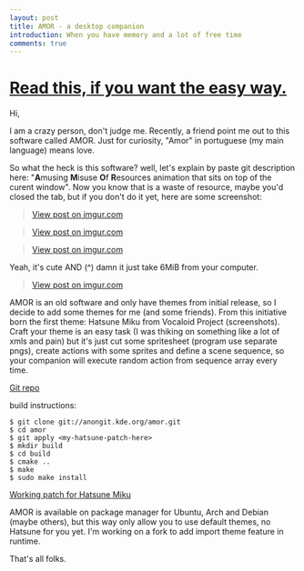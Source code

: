 ```yaml
---
layout: post
title: AMOR - a desktop companion
introduction: When you have memory and a lot of free time
comments: true
---
```


# [Read this, if you want the easy way.](http://stefanyohansson.github.io/2017/04/13/amor-easy-install-hatsune-miku-theme/)

Hi,

I am a crazy person, don't judge me. Recently, a friend point me out to this software called AMOR. Just for curiosity, "Amor" in portuguese (my main language) means love. <i class="em em-love_letter"></i>

So what the heck is this software? well, let's explain by paste git description here: "**A**musing **M**isuse **O**f **R**esources animation that sits on top of the curent window". Now you know that is a waste of resource, maybe you'd closed the tab, but if you don't do it yet, here are some screenshot:

<blockquote class="imgur-embed-pub" lang="en" data-id="4O0rPqc"><a href="//imgur.com/4O0rPqc">View post on imgur.com</a></blockquote><script async src="//s.imgur.com/min/embed.js" charset="utf-8"></script>

<blockquote class="imgur-embed-pub" lang="en" data-id="iQfyRoD"><a href="//imgur.com/iQfyRoD">View post on imgur.com</a></blockquote><script async src="//s.imgur.com/min/embed.js" charset="utf-8"></script>

<blockquote class="imgur-embed-pub" lang="en" data-id="X9MUH1M"><a href="//imgur.com/X9MUH1M">View post on imgur.com</a></blockquote><script async src="//s.imgur.com/min/embed.js" charset="utf-8"></script>

Yeah, it's cute AND (^) damn it just take 6MiB from your computer.

<blockquote class="imgur-embed-pub" lang="en" data-id="RUI1UNO"><a href="//imgur.com/RUI1UNO">View post on imgur.com</a></blockquote><script async src="//s.imgur.com/min/embed.js" charset="utf-8"></script>

AMOR is an old software and only have themes from initial release, so I decide to add some themes for me (and some friends). From this initiative born the first theme: Hatsune Miku from Vocaloid Project (screenshots). Craft your theme is an easy task (I was thiking on something like a lot of xmls and pain) but it's just cut some spritesheet (program use separate pngs), create actions with some sprites and define a scene sequence, so your companion will execute random action from sequence array every time.

[Git repo](https://cgit.kde.org/amor.git)

build instructions:

```
$ git clone git://anongit.kde.org/amor.git
$ cd amor
$ git apply <my-hatsune-patch-here>
$ mkdir build
$ cd build
$ cmake ..
$ make
$ sudo make install
```

[Working patch for Hatsune Miku](https://gist.github.com/StefanYohansson/7980c45feb015ba1193d3d2c3a99540e)

AMOR is available on package manager for Ubuntu, Arch and Debian (maybe others), but this way only allow you to use default themes, no Hatsune for you yet. I'm working on a fork to add import theme feature in runtime.

That's all folks.
